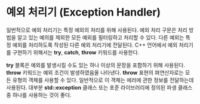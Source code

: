# 예외 처리기 (Exception Handler)

일번적으로 예외 처리기는 특정 예외의 처리를 위해 사용된다. 예외 처리 구문은 처리 방법을 알고 있는 예의를 제외한 모든 예외를 필터링하고 처리할 수 있다. 
다른 예외는 특정 예외를 처리하도록 작성된 다른 예외 처리기에 전달된다. C++ 언어에서 예외 처리기를 구현하기 위해서는 **try**, **catch**, **throw** 키워드를 사용한다. 

**try** 블록은 예외를 발생시킬 수도 있는 하나 이상의 문장을 포함하기 위해 사용된다. 
**throw** 키워드는 예외 조건이 발생하였음올 나타낸다. **throw** 표현의 펴연산자로는 모든 유형의 객체를 사용할 수 있다. 
일반적으로 이 객체는 에러에 관한 정보를 전달하는데 사용된다. 대부분 **std::exception** 클래스 또는 포준 라이브러리에 정의된 파생 클래스 중 하나를 사용하는 것이 좋다. 
